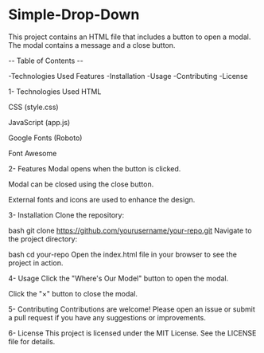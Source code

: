 ﻿# Simple-Drop-Down
 
This project contains an HTML file that includes a button to open a modal. The modal contains a message and a close button.

-- Table of Contents --

-Technologies Used Features
-Installation
-Usage
-Contributing
-License


1- Technologies Used
HTML

CSS (style.css)

JavaScript (app.js)

Google Fonts (Roboto)

Font Awesome

2- Features
Modal opens when the button is clicked.

Modal can be closed using the close button.

External fonts and icons are used to enhance the design.

3- Installation
Clone the repository:

bash
git clone https://github.com/yourusername/your-repo.git
Navigate to the project directory:

bash
cd your-repo
Open the index.html file in your browser to see the project in action.

4- Usage
Click the "Where's Our Model" button to open the modal.

Click the "×" button to close the modal.

5- Contributing
Contributions are welcome! Please open an issue or submit a pull request if you have any suggestions or improvements.

6- License
This project is licensed under the MIT License. See the LICENSE file for details.
